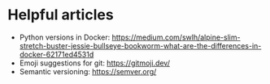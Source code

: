 # Helpful articles

- Python versions in
  Docker: https://medium.com/swlh/alpine-slim-stretch-buster-jessie-bullseye-bookworm-what-are-the-differences-in-docker-62171ed4531d
- Emoji suggestions for git: https://gitmoji.dev/
- Semantic versioning: https://semver.org/
